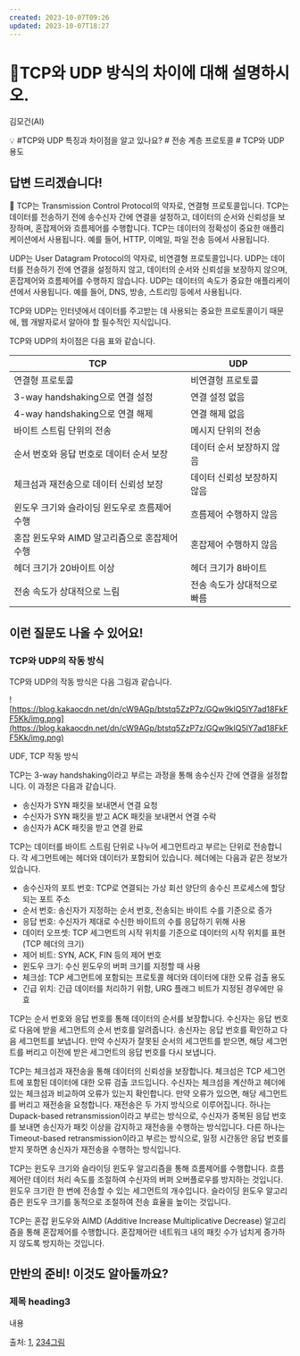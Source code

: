 ```yaml
---
created: 2023-10-07T09:26
updated: 2023-10-07T18:27
---
```

# 🤔TCP와 UDP 방식의 차이에 대해 설명하시오.

김모건(AI)

💡 #TCP와 UDP 특징과 차이점을 알고 있나요? # 전송 계층 프로토콜 # TCP와 UDP 용도

## **답변 드리겠습니다!**

<aside>
📌 TCP는 Transmission Control Protocol의 약자로, 연결형 프로토콜입니다. TCP는 데이터를 전송하기 전에 송수신자 간에 연결을 설정하고, 데이터의 순서와 신뢰성을 보장하며, 혼잡제어와 흐름제어를 수행합니다. TCP는 데이터의 정확성이 중요한 애플리케이션에서 사용됩니다. 예를 들어, HTTP, 이메일, 파일 전송 등에서 사용됩니다.

UDP는 User Datagram Protocol의 약자로, 비연결형 프로토콜입니다. UDP는 데이터를 전송하기 전에 연결을 설정하지 않고, 데이터의 순서와 신뢰성을 보장하지 않으며, 혼잡제어와 흐름제어를 수행하지 않습니다. UDP는 데이터의 속도가 중요한 애플리케이션에서 사용됩니다. 예를 들어, DNS, 방송, 스트리밍 등에서 사용됩니다.

</aside>

TCP와 UDP는 인터넷에서 데이터를 주고받는 데 사용되는 중요한 프로토콜이기 때문에, 웹 개발자로서 알아야 할 필수적인 지식입니다.

TCP와 UDP의 차이점은 다음 표와 같습니다.

| TCP | UDP |
| --- | --- |
| 연결형 프로토콜 | 비연결형 프로토콜 |
| 3-way handshaking으로 연결 설정 | 연결 설정 없음 |
| 4-way handshaking으로 연결 해제 | 연결 해제 없음 |
| 바이트 스트림 단위의 전송 | 메시지 단위의 전송 |
| 순서 번호와 응답 번호로 데이터 순서 보장 | 데이터 순서 보장하지 않음 |
| 체크섬과 재전송으로 데이터 신뢰성 보장 | 데이터 신뢰성 보장하지 않음 |
| 윈도우 크기와 슬라이딩 윈도우로 흐름제어 수행 | 흐름제어 수행하지 않음 |
| 혼잡 윈도우와 AIMD 알고리즘으로 혼잡제어 수행 | 혼잡제어 수행하지 않음 |
| 헤더 크기가 20바이트 이상 | 헤더 크기가 8바이트 |
| 전송 속도가 상대적으로 느림 | 전송 속도가 상대적으로 빠름 |

## **이런 질문도 나올 수 있어요!**

### TCP와 UDP의 작동 방식

TCP와 UDP의 작동 방식은 다음 그림과 같습니다.

![https://blog.kakaocdn.net/dn/cW9AGp/btstq5ZzP7z/GQw9klQ5lY7ad18FkFF5Kk/img.png](https://blog.kakaocdn.net/dn/cW9AGp/btstq5ZzP7z/GQw9klQ5lY7ad18FkFF5Kk/img.png)

UDF, TCP 작동 방식

TCP는 3-way handshaking이라고 부르는 과정을 통해 송수신자 간에 연결을 설정합니다. 이 과정은 다음과 같습니다.

- 송신자가 SYN 패킷을 보내면서 연결 요청
- 수신자가 SYN 패킷을 받고 ACK 패킷을 보내면서 연결 수락
- 송신자가 ACK 패킷을 받고 연결 완료

TCP는 데이터를 바이트 스트림 단위로 나누어 세그먼트라고 부르는 단위로 전송합니다. 각 세그먼트에는 헤더와 데이터가 포함되어 있습니다. 헤더에는 다음과 같은 정보가 있습니다.

- 송수신자의 포트 번호: TCP로 연결되는 가상 회선 양단의 송수신 프로세스에 할당되는 포트 주소
- 순서 번호: 송신자가 지정하는 순서 번호, 전송되는 바이트 수를 기준으로 증가
- 응답 번호: 수신자가 제대로 수신한 바이트의 수를 응답하기 위해 사용
- 데이터 오프셋: TCP 세그먼트의 시작 위치를 기준으로 데이터의 시작 위치를 표현 (TCP 헤더의 크기)
- 제어 비트: SYN, ACK, FIN 등의 제어 번호
- 윈도우 크기: 수신 윈도우의 버퍼 크기를 지정할 때 사용
- 체크섬: TCP 세그먼트에 포함되는 프로토콜 헤더와 데이터에 대한 오류 검출 용도
- 긴급 위치: 긴급 데이터를 처리하기 위함, URG 플래그 비트가 지정된 경우에만 유효

TCP는 순서 번호와 응답 번호를 통해 데이터의 순서를 보장합니다. 수신자는 응답 번호로 다음에 받을 세그먼트의 순서 번호를 알려줍니다. 송신자는 응답 번호를 확인하고 다음 세그먼트를 보냅니다. 만약 수신자가 잘못된 순서의 세그먼트를 받으면, 해당 세그먼트를 버리고 이전에 받은 세그먼트의 응답 번호를 다시 보냅니다.

TCP는 체크섬과 재전송을 통해 데이터의 신뢰성을 보장합니다. 체크섬은 TCP 세그먼트에 포함된 데이터에 대한 오류 검출 코드입니다. 수신자는 체크섬을 계산하고 헤더에 있는 체크섬과 비교하여 오류가 있는지 확인합니다. 만약 오류가 있으면, 해당 세그먼트를 버리고 재전송을 요청합니다. 재전송은 두 가지 방식으로 이루어집니다. 하나는 Dupack-based retransmission이라고 부르는 방식으로, 수신자가 중복된 응답 번호를 보내면 송신자가 패킷 이상을 감지하고 재전송을 수행하는 방식입니다. 다른 하나는 Timeout-based retransmission이라고 부르는 방식으로, 일정 시간동안 응답 번호를 받지 못하면 송신자가 재전송을 수행하는 방식입니다.

TCP는 윈도우 크기와 슬라이딩 윈도우 알고리즘을 통해 흐름제어를 수행합니다. 흐름제어란 데이터 처리 속도를 조절하여 수신자의 버퍼 오버플로우를 방지하는 것입니다. 윈도우 크기란 한 번에 전송할 수 있는 세그먼트의 개수입니다. 슬라이딩 윈도우 알고리즘은 윈도우 크기를 동적으로 조절하여 전송 효율을 높이는 것입니다.

TCP는 혼잡 윈도우와 AIMD (Additive Increase Multiplicative Decrease) 알고리즘을 통해 혼잡제어를 수행합니다. 혼잡제어란 네트워크 내의 패킷 수가 넘치게 증가하지 않도록 방지하는 것입니다.

## **만반의 준비! 이것도 알아둘까요?**

### **제목 heading3**

내용

출처: [1](https://velog.io/@hidaehyunlee/TCP-%EC%99%80-UDP-%EC%9D%98-%EC%B0%A8%EC%9D%B4), [2](https://itigic.com/ko/tcp-vs-udp-features-uses-differences/)[3](https://velog.io/@hoon-devlog/TCP%EC%99%80-UDP%EC%9D%98-%EC%B0%A8%EC%9D%B4%EC%A0%90%EA%B3%BC-%EC%9E%A5%EB%8B%A8%EC%A0%90%EC%9D%80-%EB%AC%B4%EC%97%87%EC%9D%BC%EA%B9%8C)[4](https://cocoon1787.tistory.com/757)[그림](https://velog.io/@jjo3ys/2.3.2-%EC%A0%84%EC%86%A1%EA%B3%84%EC%B8%B5-tcp-udp-zbxef4i1)